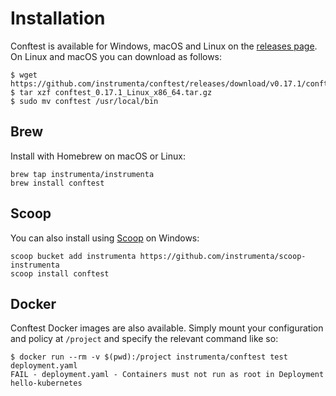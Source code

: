 # Installation

Conftest is  available for Windows, macOS and Linux on the [releases page](https://github.com/instrumenta/conftest/releases). On Linux and macOS you can download as follows:

```console
$ wget https://github.com/instrumenta/conftest/releases/download/v0.17.1/conftest_0.17.1_Linux_x86_64.tar.gz
$ tar xzf conftest_0.17.1_Linux_x86_64.tar.gz
$ sudo mv conftest /usr/local/bin
```

## Brew

Install with Homebrew on macOS or Linux:

```console
brew tap instrumenta/instrumenta
brew install conftest
```

## Scoop

You can also install using [Scoop](https://scoop.sh/) on Windows:

```console
scoop bucket add instrumenta https://github.com/instrumenta/scoop-instrumenta
scoop install conftest
```

## Docker

Conftest Docker images are also available. Simply mount your configuration and policy at `/project` and specify the relevant command like so:

```console
$ docker run --rm -v $(pwd):/project instrumenta/conftest test deployment.yaml
FAIL - deployment.yaml - Containers must not run as root in Deployment hello-kubernetes
```
